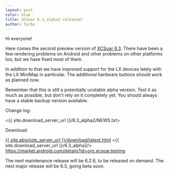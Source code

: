 ```yaml
---
layout: post
color: blue
title: XCSoar 6.3_alpha2 released!
author: Turbo
---
```

Hi everyone!

Here comes the second preview version of [XCSoar 6.3](/download/latest.html).
There have been a few rendering problems on Android and other problems on
other platforms too, but we have fixed most of them.

In addition to that we have improved support for the LX devices lately
with the LX MiniMap in particular. The additional hardware buttons should
work as planned now.

Remember that this is still a potentially unstable alpha version. Test it as
much as possible, but don't rely on it completely yet. You should always have
a stable backup version available.


Change log:

 <{{ site.download_server_url }}/6.3_alpha2/NEWS.txt>

Download:

 [{{ site.absolute_server_url }}/download/latest.html](/download/latest.html)
 <{{ site.download_server_url }}/6.3_alpha2/>
 <https://market.android.com/details?id=org.xcsoar.testing>

The next maintenance release will be 6.2.6, to be released on demand.
The next major release will be 6.3, going beta soon.
